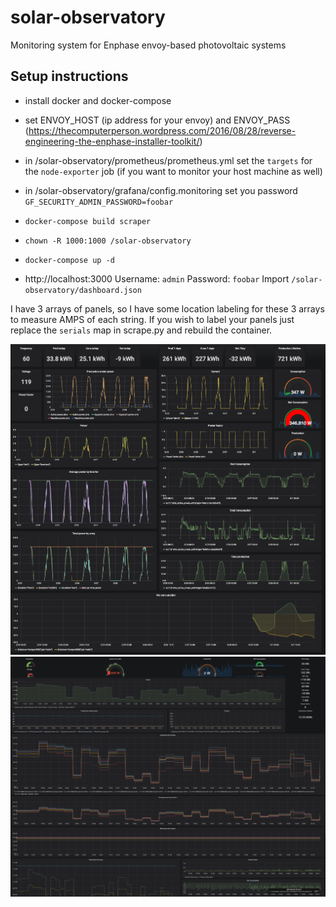 # solar-observatory
Monitoring system for Enphase envoy-based photovoltaic systems

## Setup instructions

* install docker and docker-compose
* set ENVOY_HOST (ip address for your envoy) and ENVOY_PASS
(https://thecomputerperson.wordpress.com/2016/08/28/reverse-engineering-the-enphase-installer-toolkit/)

* in /solar-observatory/prometheus/prometheus.yml set the `targets` for the `node-exporter` job 
  (if you want to monitor your host machine as well)
  
* in /solar-observatory/grafana/config.monitoring set you password `GF_SECURITY_ADMIN_PASSWORD=foobar`
* `docker-compose build scraper`
* `chown -R 1000:1000 /solar-observatory`
* `docker-compose up -d`
* http://localhost:3000  Username: `admin` Password: `foobar` Import `/solar-observatory/dashboard.json`



I have 3 arrays of panels, so I have some location labeling for these 3 arrays to measure AMPS of each string.
If you wish to label your panels
just replace the `serials` map in scrape.py and rebuild the container.

![dashboard](https://github.com/petercable/solar-observatory/blob/master/screenshot.png)
![dashboard](https://github.com/MasterCATZ/solar-observatory/blob/master/Screenshot%20from%202019-04-20%2015-14-27.png)

